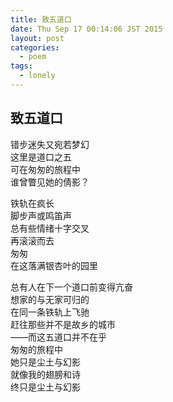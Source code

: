 ```yaml
---
title: 致五道口
date: Thu Sep 17 00:14:06 JST 2015
layout: post
categories:
  - poem
tags:
  - lonely
---
```

## 致五道口
错步迷失又宛若梦幻  
这里是道口之五  
可在匆匆的旅程中  
谁曾瞥见她的倩影？  

铁轨在疯长  
脚步声或鸣笛声  
总有些情绪十字交叉  
再滚滚而去  
匆匆  
在这落满银杏叶的园里  

总有人在下一个道口前变得亢奋  
想家的与无家可归的  
在同一条铁轨上飞驰  
赶往那些并不是故乡的城市  
——而这五道口并不在乎  
匆匆的旅程中  
她只是尘土与幻影  
就像我的翅膀和诗  
终只是尘土与幻影  
